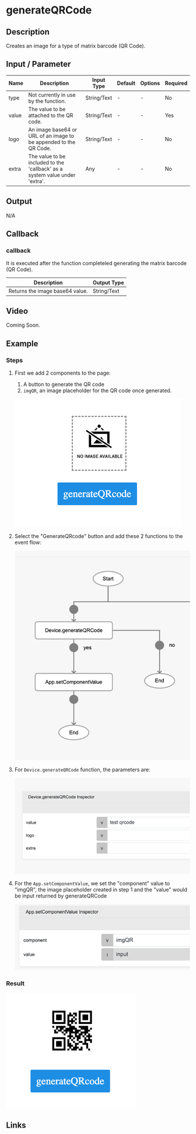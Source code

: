 # generateQRCode

## Description

Creates an image for a type of matrix barcode (QR Code).

## Input / Parameter

| Name | Description | Input Type | Default | Options | Required |
| ------ | ------ | ------ | ------ | ------ | ------ |
| type | Not currently in use by the function. | String/Text | - | - | No |
| value | The value to be attached to the QR code. | String/Text | - | - | Yes |
| logo | An image base64 or URL of an image to be appended to the QR Code. | String/Text | - | - | No |
| extra | The value to be included to the 'callback' as a system value under 'extra'. | Any | - | - | No |

## Output

N/A

## Callback

### callback

It is executed after the function completeled generating the matrix barcode (QR Code).

| Description | Output Type |
| ------ | ------ |
| Returns the image base64 value. | String/Text |

## Video

Coming Soon.

<!-- Format: [![Video]({image-path})]({url-link}) -->

## Example

### Steps

1. First we add 2 components to the page: 
   1. A button to generate the QR code
   2. `imgQR`, an image placeholder for the QR code once generated.

    ![](./generateQRCode-step-1.png)

2. Select the "GenerateQRcode" button and add these 2 functions to the event flow:

    ![](./generateQRCode-step-2.png)

3. For `Device.generateQRCode` function, the parameters are: 

    ![](./generateQRCode-step-3.png)

4. For the `App.setComponentValue`, we set the "component" value to "imgQR", the image placeholder created in step 1 and the "value" would be input returned by generateQRCode

    ![](./generateQRCode-step-4.png)

### Result

![](./generateQRCode-result-1.png)

## Links
